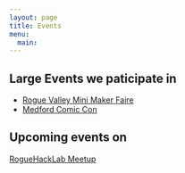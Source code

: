 ```yaml
---
layout: page
title: Events
menu:
  main:
---
```


## Large Events we paticipate in

- [Rogue Valley Mini Maker Faire](http://roguevalley.makerfaire.com)
- [Medford Comic Con](http://jcls.org/c.php?g=525910&p=3595527)

## Upcoming events on

[RogueHackLab Meetup](https://www.meetup.com/Rogue-Hack-Lab/)
